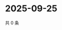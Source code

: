 # 2025-09-25

共 0 条

<!-- BEGIN ZHIHUVIDEO -->
<!-- 最后更新时间 Thu Sep 25 2025 00:14:39 GMT+0800 (China Standard Time) -->

<!-- END ZHIHUVIDEO -->
